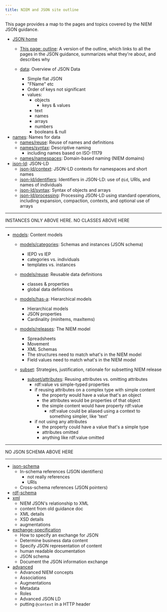 ```yaml
---
title: NIEM and JSON site outline
---
```


This page provides a map to the pages and topics covered by the NIEM JSON
guidance.

- [JSON home](..)
    - [This page: outline](.): A version of the outline, which links to all
      the pages in the JSON guidance, summarizes what they're about, and describes why

    - [data](../data): Overview of JSON Data
        - Simple flat JSON
        - "FName" etc
        - Order of keys not significant
        - values:
            - objects
                - keys & values
            - text
            - names
            - arrays
            - numbers
            - booleans & null
- [names](../names): Names for data
    - [names/reuse](../names/reuse): Reuse of names and definitions
    - [names/syntax](../names/syntax): Descriptive naming
        - including names based on ISO-11179 
    - [names/namespaces](../names/namespaces): Domain-based naming (NIEM domains)
- [json-ld](../json-ld): JSON-LD
    - [json-ld/context](../json-ld/context): JSON-LD contexts for namespaces and short names
    - [json-ld/identifiers](../json-ld/identifiers): Identifiers in JSON-LD: use of `@id`, URIs, and names of individuals
    - [json-ld/syntax](../json-ld/syntax): Syntax of objects and arrays
    - [json-ld/processing](../json-ld/processing): Processing JSON-LD using
      standard operations, including expansion, compaction, contexts, and
      optional use of arrays
                    
<hr/>

INSTANCES ONLY ABOVE HERE. NO CLASSES ABOVE HERE

<hr/>

- [models](../models): Content models
    - [models/categories](../models/categories): Schemas and instances (JSON schema)
        - IEPD vs IEP
        - categories vs. individuals
        - templates vs. instances
    - [models/reuse](../models/reuse): Reusable data definitions
        - classes & properties
        - global data definitions
    - [models/has-a](../models/has-a): Hierarchical models
        - Hierarchical models 
        - JSON properties
        - Cardinality (minItems, maxItems)
    - [models/releases](./models/releases): The NIEM model
        - Spreadsheets
        - Movement
        - XML Schemas
        - The structures need to match what's in the NIEM model
        - Field values need to match what's in the NIEM model

    - [subset](../subset): Strategies, justification, rationale for subsetting NIEM release

        - [subset/attributes](../subset/attributes): Reusing attributes vs. omitting attributes
            - rdf:value vs simple-typed properties
            - if reusing attributes on a complex type with simple content
                - the property would have a value that's an object
                - the attributes would be properties of that object
                - the simple content would have property rdf:value
                    - rdf:value could be aliased using a context to something simpler, like 'text'
            - if not using any attributes
                - the property could have a value that's a simple type
                - attributes omitted
                - anything like rdf:value omitted

<hr/>

NO JSON SCHEMA ABOVE HERE

<hr/>

- [json-schema](../json-schema)
    - In-schema references (JSON identifiers)
        - not really references
        - URIs
    - Cross-schema references (JSON pointers)
- [rdf-schema](../rdf-schema)
- [xml](../xml)
    - NIEM JSON's relationship to XML
    - content from old guidance doc
    - XML details
    - XSD details
    - augmentations
- [exchange-specification](../exchange-specification)
    - How to specify an exchange for JSON
    - Determine business data content
    - Specify JSON representation of content
    - human readable documentation
    - JSON schema
    - Document the JSON information exchange
- [advanced](../advanced)
    - Advanced NIEM concepts
    - Associations
    - Augmentations
    - Metadata
    - Roles
    - Advanced JSON LD
    - putting `@context` in a HTTP header
